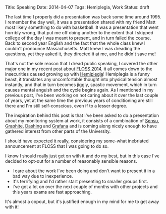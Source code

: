 Title: Speaking
Date: 2014-04-07
Tags: Hemiplegia, Work
Status: draft

The last time I properly did a presentation was back some time around 1995. I remember the day well, it was a presentation shared with my friend Matt most likely something to do with basketball. It was a presentation that went horribly wrong, that put me off doing another to the extent that I skipped college of the day I was meant to present, and in turn failed the course. Back to second year English and the fact that the whole class knew I couldn't pronounce Massachusetts. Matt knew I was dreading the questions, yet they asked it, they directed it at me, and he didn't save me!

That's not the sole reason that I dread public speaking, I covered the other major one in my recent post about [FLOSS 2014]({{filename}}/articles/floss_2014_1.md), it all comes down to the insecurities caused growing up with [Hemiplegia]({filename}/articles/what_is_hemiplegia.md)! Hemiplegia is a funny beast, it translates any uncomfortable thought into physical tension almost instantly, and that in turn becomes jiggly, spastic movement, which in turn causes mental anguish and the cycle begins again. As I mentioned in my previous post, I've been working on not caring about it over the last couple of years, yet at the same time the previous years of conditioning are still there and I'm still self-conscious, even if to a lesser degree.

The inspiration behind this post is that I've been asked to do a presentation about my monitoring system at work, it consists of a combination of [Sensu](http://www.sensuapp.org), [Graphite](http://graphite.wikidot.com), [Dashing](http://shopify.github.io/dashing) and [Grafana](http://www.grafana.org) and is coming along nicely enough to have gathered interest from other parts of the University.

I should have expected it really, considering my some-what inebriated announcement at FLOSS that I was going to do so. 

I know I should really just get on with it and do my best, but in this case I've decided to opt-out for a number of reasonably sensible reasons.

* I care about the work I've been doing and don't want to present it in a bad way due to inexperience.
* It's terrifying and I'd rather start presenting to smaller groups first.
* I've got a lot on over the next couple of months with other projects and this years exams are fast approaching.

It's almost a copout, but it's justified enough in my mind for me to get away with it!
